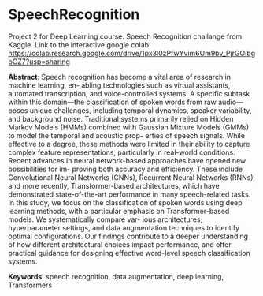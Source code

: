 # SpeechRecognition
Project 2 for Deep Learning course. Speech Recognition challange from Kaggle.
Link to the interactive google colab: https://colab.research.google.com/drive/1px3l0zPfwYvim6Um9bv_PjrGOibgbCZ7?usp=sharing

**Abstract**: Speech recognition has become a vital area of research in machine learning, en- abling technologies such as virtual assistants, automated transcription, and voice-controlled systems. A specific subtask within this domain—the classification of spoken words from raw audio—poses unique challenges, including temporal dynamics, speaker variability, and background noise. Traditional systems primarily relied on Hidden Markov Models (HMMs) combined with Gaussian Mixture Models (GMMs) to model the temporal and acoustic prop- erties of speech signals. While effective to a degree, these methods were limited in their ability to capture complex feature representations, particularly in real-world conditions.
Recent advances in neural network-based approaches have opened new possibilities for im- proving both accuracy and efficiency. These include Convolutional Neural Networks (CNNs), Recurrent Neural Networks (RNNs), and more recently, Transformer-based architectures, which have demonstrated state-of-the-art performance in many speech-related tasks.
In this study, we focus on the classification of spoken words using deep learning methods, with a particular emphasis on Transformer-based models. We systematically compare var- ious architectures, hyperparameter settings, and data augmentation techniques to identify optimal configurations. Our findings contribute to a deeper understanding of how different architectural choices impact performance, and offer practical guidance for designing effective word-level speech classification systems.

**Keywords**: speech recognition, data augmentation, deep learning, Transformers
